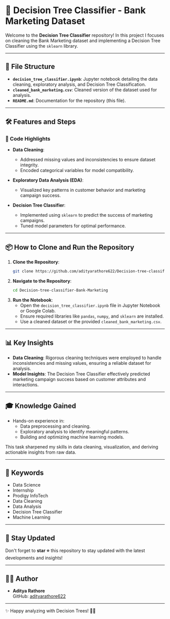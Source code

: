 # 🌟 Decision Tree Classifier - Bank Marketing Dataset

Welcome to the **Decision Tree Classifier** repository! In this project I focuses on cleaning the Bank Marketing dataset and implementing a Decision Tree Classifier using the `sklearn` library.

---

## 📁 File Structure

- **`decision_tree_classifier.ipynb`**: Jupyter notebook detailing the data cleaning, exploratory analysis, and Decision Tree Classification.
- **`cleaned_bank_marketing.csv`**: Cleaned version of the dataset used for analysis.
- **`README.md`**: Documentation for the repository (this file).

---

## 🛠️ Features and Steps

### 📝 Code Highlights
- **Data Cleaning**:
  - Addressed missing values and inconsistencies to ensure dataset integrity.
  - Encoded categorical variables for model compatibility.
  
- **Exploratory Data Analysis (EDA)**:
  - Visualized key patterns in customer behavior and marketing campaign success.

- **Decision Tree Classifier**:
  - Implemented using `sklearn` to predict the success of marketing campaigns.
  - Tuned model parameters for optimal performance.

---

## 📦 How to Clone and Run the Repository

1. **Clone the Repository**:
   ```bash
   git clone https://github.com/adityarathore622/Decision-tree-classifier-Bank-Marketing.git
   ```
2. **Navigate to the Repository**:
   ```bash
   cd Decision-tree-classifier-Bank-Marketing
   ```
3. **Run the Notebook**:
   - Open the `decision_tree_classifier.ipynb` file in Jupyter Notebook or Google Colab.
   - Ensure required libraries like `pandas`, `numpy`, and `sklearn` are installed.
   - Use a cleaned dataset or the provided `cleaned_bank_marketing.csv`.

---

## 📊 Key Insights

- **Data Cleaning**: Rigorous cleaning techniques were employed to handle inconsistencies and missing values, ensuring a reliable dataset for analysis.
- **Model Insights**: The Decision Tree Classifier effectively predicted marketing campaign success based on customer attributes and interactions.

---

## 🎓 Knowledge Gained

- Hands-on experience in:
  - Data preprocessing and cleaning.
  - Exploratory analysis to identify meaningful patterns.
  - Building and optimizing machine learning models.

This task sharpened my skills in data cleaning, visualization, and deriving actionable insights from raw data.

---

## 📜 Keywords

- Data Science
- Internship
- Prodigy InfoTech
- Data Cleaning
- Data Analysis
- Decision Tree Classifier
- Machine Learning

---

## 📢 Stay Updated

Don't forget to **star ⭐** this repository to stay updated with the latest developments and insights!

---

## 👨‍💻 Author

- **Aditya Rathore**  
  GitHub: [adityarathore622](https://github.com/adityarathore622)

---

✨ Happy analyzing with Decision Trees! 🌳🚀
